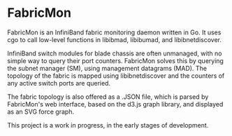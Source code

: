 FabricMon
=========

FabricMon is an InfiniBand fabric monitoring daemon written in Go. It uses cgo
to call low-level functions in libibmad, libibumad, and libibnetdiscover.

InfiniBand switch modules for blade chassis are often unmanaged, with no simple
way to query their port counters. FabricMon solves this by querying the subnet
manager (SM), using management datagrams (MAD). The topology of the fabric is
mapped using libibnetdiscover and the counters of any active switch ports
are queried.

The fabric topology is also offered as a .JSON file, which is parsed by
FabricMon's web interface, based on the d3.js graph library, and displayed as
an SVG force graph.

This project is a work in progress, in the early stages of development.
